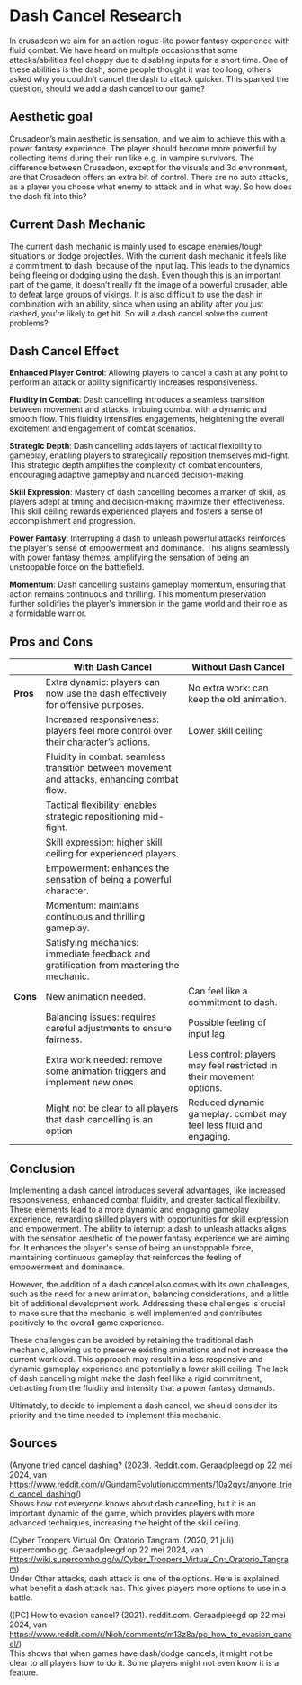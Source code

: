 # Dash Cancel Research
In crusadeon we aim for an action rogue-lite power fantasy experience with fluid combat. We have heard on multiple occasions that some attacks/abilities feel choppy due to disabling inputs for a short time. One of these abilities is the dash, some people thought it was too long, others asked why you couldn’t cancel the dash to attack quicker. This sparked the question, should we add a dash cancel to our game?

## Aesthetic goal
Crusadeon’s main aesthetic is sensation, and we aim to achieve this with a power fantasy experience. The player should become more powerful by collecting items during their run like e.g. in vampire survivors. The difference between Crusadeon, except for the visuals and 3d environment, are that Crusadeon offers an extra bit of control. There are no auto attacks, as a player you choose what enemy to attack and in what way. So how does the dash fit into this?

## Current Dash Mechanic
The current dash mechanic is mainly used to escape enemies/tough situations or dodge projectiles. With the current dash mechanic it feels like a commitment to dash, because of the input lag. This leads to the dynamics being fleeing or dodging using the dash. Even though this is an important part of the game, it doesn’t really fit the image of a powerful crusader, able to defeat large groups of vikings. It is also difficult to use the dash in combination with an ability, since when using an ability after you just dashed, you’re likely to get hit. So will a dash cancel solve the current problems?

## Dash Cancel Effect
**Enhanced Player Control**: Allowing players to cancel a dash at any point to perform an attack or ability significantly increases responsiveness.  

**Fluidity in Combat**: Dash cancelling introduces a seamless transition between movement and attacks, imbuing combat with a dynamic and smooth flow. This fluidity intensifies engagements, heightening the overall excitement and engagement of combat scenarios. 

**Strategic Depth**: Dash cancelling adds layers of tactical flexibility to gameplay, enabling players to strategically reposition themselves mid-fight. This strategic depth amplifies the complexity of combat encounters, encouraging adaptive gameplay and nuanced decision-making.  

**Skill Expression**: Mastery of dash cancelling becomes a marker of skill, as players adept at timing and decision-making maximize their effectiveness. This skill ceiling rewards experienced players and fosters a sense of accomplishment and progression. 

**Power Fantasy**: Interrupting a dash to unleash powerful attacks reinforces the player's sense of empowerment and dominance. This aligns seamlessly with power fantasy themes, amplifying the sensation of being an unstoppable force on the battlefield. 

**Momentum**: Dash cancelling sustains gameplay momentum, ensuring that action remains continuous and thrilling. This momentum preservation further solidifies the player's immersion in the game world and their role as a formidable warrior.  

## Pros and Cons
|                	| **With Dash Cancel**                                                                                     	| **Without Dash Cancel**                                             |
|-----------------|-----------------------------------------------------------------------------------------------------------|---------------------------------------------------------------------|
| **Pros**       	| Extra dynamic: players can now use the dash effectively for offensive purposes.                          	| No extra work: can keep the old animation.                       	  |
|                	| Increased responsiveness: players feel more control over their character’s actions.                     	| Lower skill ceiling                                                 |
|                	| Fluidity in combat: seamless transition between movement and attacks, enhancing combat flow.             	|                                                                     |
|                	| Tactical flexibility: enables strategic repositioning mid-fight.                                         	|                                                                     |
|                	| Skill expression: higher skill ceiling for experienced players.                                          	|                                                                     |
|                	| Empowerment: enhances the sensation of being a powerful character.                                       	|                                                                     |
|                	| Momentum: maintains continuous and thrilling gameplay.                                                   	|                                                                     |
|                	| Satisfying mechanics: immediate feedback and gratification from mastering the mechanic.                  	|                                                                     |
| **Cons**       	| New animation needed.                                                                                    	| Can feel like a commitment to dash.                               	|
|                	| Balancing issues: requires careful adjustments to ensure fairness.                                       	| Possible feeling of input lag.                                    	|
|                	| Extra work needed: remove some animation triggers and implement new ones.                                	| Less control: players may feel restricted in their movement options.|
|                	| Might not be clear to all players that dash cancelling is an option                                       | Reduced dynamic gameplay: combat may feel less fluid and engaging.	|


## Conclusion
Implementing a dash cancel introduces several advantages, like increased responsiveness, enhanced combat fluidity, and greater tactical flexibility. These elements lead to a more dynamic and engaging gameplay experience, rewarding skilled players with opportunities for skill expression and empowerment. The ability to interrupt a dash to unleash attacks aligns with the sensation aesthetic of the power fantasy experience we are aiming for. It enhances the player's sense of being an unstoppable force, maintaining continuous gameplay that reinforces the feeling of empowerment and dominance.

However, the addition of a dash cancel also comes with its own challenges, such as the need for a new animation, balancing considerations, and a little bit of additional development work. Addressing these challenges is crucial to make sure that the mechanic is well implemented and contributes positively to the overall game experience.

These challenges can be avoided by retaining the traditional dash mechanic, allowing us to preserve existing animations and not increase the current workload. This approach may result in a less responsive and dynamic gameplay experience and potentially a lower skill ceiling. The lack of dash canceling might make the dash feel like a rigid commitment, detracting from the fluidity and intensity that a power fantasy demands.

Ultimately, to decide to implement a dash cancel, we should consider its priority and the time needed to implement this mechanic. 

## Sources
(Anyone tried cancel dashing? (2023). Reddit.com. Geraadpleegd op 22 mei 2024, van https://www.reddit.com/r/GundamEvolution/comments/10a2qyx/anyone_tried_cancel_dashing/)  
Shows how not everyone knows about dash cancelling, but it is an important dynamic of the game, which provides players with more advanced techniques, increasing the height of the skill ceiling.

(Cyber Troopers Virtual On: Oratorio Tangram. (2020, 21 juli). supercombo.gg. Geraadpleegd op 22 mei 2024, van https://wiki.supercombo.gg/w/Cyber_Troopers_Virtual_On:_Oratorio_Tangram)  
Under Other attacks, dash attack is one of the options. Here is explained what benefit a dash attack has. This gives players more options to use in a battle.

([PC] How to evasion cancel? (2021). reddit.com. Geraadpleegd op 22 mei 2024, van https://www.reddit.com/r/Nioh/comments/m13z8a/pc_how_to_evasion_cancel/)  
This shows that when games have dash/dodge cancels, it might not be clear to all players how to do it. Some players might not even know it is a feature.




